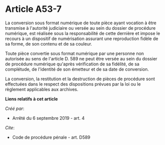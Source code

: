 # Article A53-7

La conversion sous format numérique de toute pièce ayant vocation à être transmise à l'autorité judiciaire ou versée au sein
du dossier de procédure numérique, est réalisée sous la responsabilité de cette dernière et impose le recours à un dispositif
de numérisation assurant une reproduction fidèle de sa forme, de son contenu et de sa couleur. 

Toute pièce convertie sous format numérique par une personne non autorisée au sens de l'article D. 589 ne peut être versée au
sein du dossier de procédure numérique qu'après vérification de sa fidélité, de sa complétude, de l'identité de son émetteur
et de sa date de conversion. 

La conversion, la restitution et la destruction de pièces de procédure sont effectuées dans le respect des dispositions
prévues par la loi ou le règlement applicables aux archives.

**Liens relatifs à cet article**

_Créé par_:

  - Arrêté du 6 septembre 2019 - art. 4

_Cite_:

  - Code de procédure pénale - art. D589
